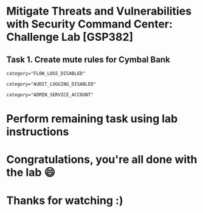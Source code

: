 
# Mitigate Threats and Vulnerabilities with Security Command Center: Challenge Lab [GSP382]

## Task 1. Create mute rules for Cymbal Bank

```
category="FLOW_LOGS_DISABLED"
```
```
category="AUDIT_LOGGING_DISABLED"
```
```
category="ADMIN_SERVICE_ACCOUNT"
```
# Perform remaining task using lab instructions

# Congratulations, you're all done with the lab 😄

# Thanks for watching :)

